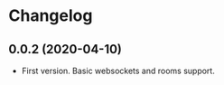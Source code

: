 Changelog
=========

0.0.2 (2020-04-10)
------------------

* First version. Basic websockets and rooms support.
